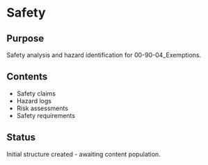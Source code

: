 # Safety

## Purpose
Safety analysis and hazard identification for 00-90-04_Exemptions.

## Contents
- Safety claims
- Hazard logs
- Risk assessments
- Safety requirements

## Status
Initial structure created - awaiting content population.
